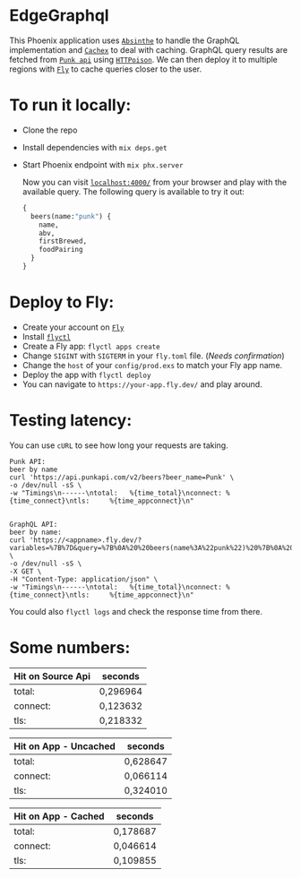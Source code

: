 # EdgeGraphql
This Phoenix application uses [`Absinthe`](https://github.com/absinthe-graphql/absinthe) to handle the GraphQL implementation and [`Cachex`](https://github.com/whitfin/cachex) to deal with caching. GraphQL query results are fetched from [`Punk api`](https://punkapi.com/) using [`HTTPoison`](https://github.com/edgurgel/httpoison).
We can then deploy it to multiple regions with [`Fly`](https://fly.io) to cache queries closer to the user.

# To run it locally:
  * Clone the repo
  * Install dependencies with `mix deps.get`
  * Start Phoenix endpoint with `mix phx.server`

      Now you can visit [`localhost:4000/`](http://localhost:4000/) from your browser and play with the available query.
      The following query is available to try it out:

      ```graphql
      {
        beers(name:"punk") {
          name,
          abv,
          firstBrewed,
          foodPairing
        }
      }

      ```

# Deploy to Fly:
  * Create your account on [`Fly`](https://fly.io/)
  * Install [`flyctl`](https://fly.io/docs/getting-started/installing-flyctl/)
  * Create a Fly app: `flyctl apps create`
  * Change `SIGINT` with `SIGTERM` in your `fly.toml` file. (*Needs confirmation*)
  * Change the `host` of your `config/prod.exs` to match your Fly app name. 
  * Deploy the app with `flyctl deploy`
  * You can navigate to `https://your-app.fly.dev/` and play around.

# Testing latency:
You can use `cURL` to see how long your requests are taking.
```
Punk API:
beer by name
curl 'https://api.punkapi.com/v2/beers?beer_name=Punk' \
-o /dev/null -sS \
-w "Timings\n------\ntotal:   %{time_total}\nconnect: %{time_connect}\ntls:     %{time_appconnect}\n"


GraphQL API:
beer by name:
curl 'https://<appname>.fly.dev/?variables=%7B%7D&query=%7B%0A%20%20beers(name%3A%22punk%22)%20%7B%0A%20%20%20%20name%2C%0A%20%20%20%20abv%2C%0A%20%20%20%20firstBrewed%2C%0A%20%20%20%20foodPairing%0A%20%20%7D%0A%7D' \
-o /dev/null -sS \
-X GET \
-H "Content-Type: application/json" \
-w "Timings\n------\ntotal:   %{time_total}\nconnect: %{time_connect}\ntls:     %{time_appconnect}\n"

``` 

You could also `flyctl logs` and check the response time from there.
# Some numbers:
|Hit on Source Api|seconds|
|-|-|
|total:|   0,296964|
|connect:| 0,123632|
|tls:|     0,218332|

|Hit on App - Uncached|seconds|
|-|-|
|total:|   0,628647|
|connect:| 0,066114|
|tls:|     0,324010|


|Hit on App - Cached|seconds|
|-|-|
|total:|   0,178687|
|connect:| 0,046614|
|tls:|     0,109855|
